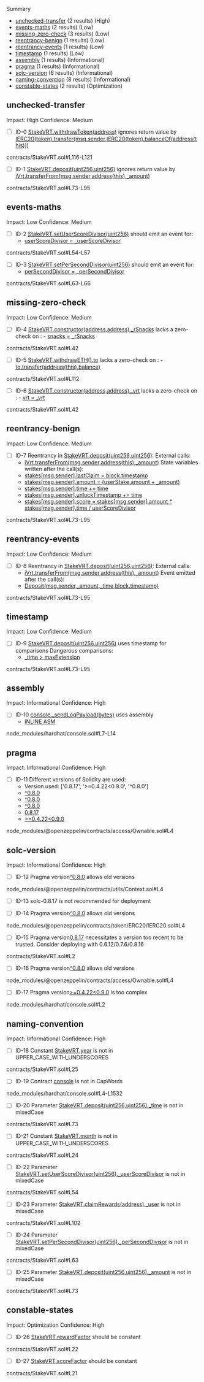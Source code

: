 Summary
 - [unchecked-transfer](#unchecked-transfer) (2 results) (High)
 - [events-maths](#events-maths) (2 results) (Low)
 - [missing-zero-check](#missing-zero-check) (3 results) (Low)
 - [reentrancy-benign](#reentrancy-benign) (1 results) (Low)
 - [reentrancy-events](#reentrancy-events) (1 results) (Low)
 - [timestamp](#timestamp) (1 results) (Low)
 - [assembly](#assembly) (1 results) (Informational)
 - [pragma](#pragma) (1 results) (Informational)
 - [solc-version](#solc-version) (6 results) (Informational)
 - [naming-convention](#naming-convention) (8 results) (Informational)
 - [constable-states](#constable-states) (2 results) (Optimization)
## unchecked-transfer
Impact: High
Confidence: Medium
 - [ ] ID-0
[StakeVRT.withdrawToken(address)](contracts/StakeVRT.sol#L116-L121) ignores return value by [IERC20(token).transfer(msg.sender,IERC20(token).balanceOf(address(this)))](contracts/StakeVRT.sol#L117-L120)

contracts/StakeVRT.sol#L116-L121


 - [ ] ID-1
[StakeVRT.deposit(uint256,uint256)](contracts/StakeVRT.sol#L73-L95) ignores return value by [iVrt.transferFrom(msg.sender,address(this),_amount)](contracts/StakeVRT.sol#L78)

contracts/StakeVRT.sol#L73-L95


## events-maths
Impact: Low
Confidence: Medium
 - [ ] ID-2
[StakeVRT.setUserScoreDivisor(uint256)](contracts/StakeVRT.sol#L54-L57) should emit an event for: 
	- [userScoreDivisor = _userScoreDivisor](contracts/StakeVRT.sol#L56) 

contracts/StakeVRT.sol#L54-L57


 - [ ] ID-3
[StakeVRT.setPerSecondDivisor(uint256)](contracts/StakeVRT.sol#L63-L66) should emit an event for: 
	- [perSecondDivisor = _perSecondDivisor](contracts/StakeVRT.sol#L65) 

contracts/StakeVRT.sol#L63-L66


## missing-zero-check
Impact: Low
Confidence: Medium
 - [ ] ID-4
[StakeVRT.constructor(address,address)._rSnacks](contracts/StakeVRT.sol#L42) lacks a zero-check on :
		- [snacks = _rSnacks](contracts/StakeVRT.sol#L43)

contracts/StakeVRT.sol#L42


 - [ ] ID-5
[StakeVRT.withdrawETH().to](contracts/StakeVRT.sol#L112) lacks a zero-check on :
		- [to.transfer(address(this).balance)](contracts/StakeVRT.sol#L113)

contracts/StakeVRT.sol#L112


 - [ ] ID-6
[StakeVRT.constructor(address,address)._vrt](contracts/StakeVRT.sol#L42) lacks a zero-check on :
		- [vrt = _vrt](contracts/StakeVRT.sol#L46)

contracts/StakeVRT.sol#L42


## reentrancy-benign
Impact: Low
Confidence: Medium
 - [ ] ID-7
Reentrancy in [StakeVRT.deposit(uint256,uint256)](contracts/StakeVRT.sol#L73-L95):
	External calls:
	- [iVrt.transferFrom(msg.sender,address(this),_amount)](contracts/StakeVRT.sol#L78)
	State variables written after the call(s):
	- [stakes[msg.sender].lastClaim = block.timestamp](contracts/StakeVRT.sol#L87)
	- [stakes[msg.sender].amount = (userStake.amount + _amount)](contracts/StakeVRT.sol#L89)
	- [stakes[msg.sender].time += time](contracts/StakeVRT.sol#L90)
	- [stakes[msg.sender].unlockTimestamp += time](contracts/StakeVRT.sol#L91)
	- [stakes[msg.sender].score = stakes[msg.sender].amount * stakes[msg.sender].time / userScoreDivisor](contracts/StakeVRT.sol#L92)

contracts/StakeVRT.sol#L73-L95


## reentrancy-events
Impact: Low
Confidence: Medium
 - [ ] ID-8
Reentrancy in [StakeVRT.deposit(uint256,uint256)](contracts/StakeVRT.sol#L73-L95):
	External calls:
	- [iVrt.transferFrom(msg.sender,address(this),_amount)](contracts/StakeVRT.sol#L78)
	Event emitted after the call(s):
	- [Deposit(msg.sender,_amount,_time,block.timestamp)](contracts/StakeVRT.sol#L94)

contracts/StakeVRT.sol#L73-L95


## timestamp
Impact: Low
Confidence: Medium
 - [ ] ID-9
[StakeVRT.deposit(uint256,uint256)](contracts/StakeVRT.sol#L73-L95) uses timestamp for comparisons
	Dangerous comparisons:
	- [_time > maxExtension](contracts/StakeVRT.sol#L84)

contracts/StakeVRT.sol#L73-L95


## assembly
Impact: Informational
Confidence: High
 - [ ] ID-10
[console._sendLogPayload(bytes)](node_modules/hardhat/console.sol#L7-L14) uses assembly
	- [INLINE ASM](node_modules/hardhat/console.sol#L10-L13)

node_modules/hardhat/console.sol#L7-L14


## pragma
Impact: Informational
Confidence: High
 - [ ] ID-11
Different versions of Solidity are used:
	- Version used: ['0.8.17', '>=0.4.22<0.9.0', '^0.8.0']
	- [^0.8.0](node_modules/@openzeppelin/contracts/access/Ownable.sol#L4)
	- [^0.8.0](node_modules/@openzeppelin/contracts/token/ERC20/IERC20.sol#L4)
	- [^0.8.0](node_modules/@openzeppelin/contracts/utils/Context.sol#L4)
	- [0.8.17](contracts/StakeVRT.sol#L2)
	- [>=0.4.22<0.9.0](node_modules/hardhat/console.sol#L2)

node_modules/@openzeppelin/contracts/access/Ownable.sol#L4


## solc-version
Impact: Informational
Confidence: High
 - [ ] ID-12
Pragma version[^0.8.0](node_modules/@openzeppelin/contracts/utils/Context.sol#L4) allows old versions

node_modules/@openzeppelin/contracts/utils/Context.sol#L4


 - [ ] ID-13
solc-0.8.17 is not recommended for deployment

 - [ ] ID-14
Pragma version[^0.8.0](node_modules/@openzeppelin/contracts/token/ERC20/IERC20.sol#L4) allows old versions

node_modules/@openzeppelin/contracts/token/ERC20/IERC20.sol#L4


 - [ ] ID-15
Pragma version[0.8.17](contracts/StakeVRT.sol#L2) necessitates a version too recent to be trusted. Consider deploying with 0.6.12/0.7.6/0.8.16

contracts/StakeVRT.sol#L2


 - [ ] ID-16
Pragma version[^0.8.0](node_modules/@openzeppelin/contracts/access/Ownable.sol#L4) allows old versions

node_modules/@openzeppelin/contracts/access/Ownable.sol#L4


 - [ ] ID-17
Pragma version[>=0.4.22<0.9.0](node_modules/hardhat/console.sol#L2) is too complex

node_modules/hardhat/console.sol#L2


## naming-convention
Impact: Informational
Confidence: High
 - [ ] ID-18
Constant [StakeVRT.year](contracts/StakeVRT.sol#L25) is not in UPPER_CASE_WITH_UNDERSCORES

contracts/StakeVRT.sol#L25


 - [ ] ID-19
Contract [console](node_modules/hardhat/console.sol#L4-L1532) is not in CapWords

node_modules/hardhat/console.sol#L4-L1532


 - [ ] ID-20
Parameter [StakeVRT.deposit(uint256,uint256)._time](contracts/StakeVRT.sol#L73) is not in mixedCase

contracts/StakeVRT.sol#L73


 - [ ] ID-21
Constant [StakeVRT.month](contracts/StakeVRT.sol#L24) is not in UPPER_CASE_WITH_UNDERSCORES

contracts/StakeVRT.sol#L24


 - [ ] ID-22
Parameter [StakeVRT.setUserScoreDivisor(uint256)._userScoreDivisor](contracts/StakeVRT.sol#L54) is not in mixedCase

contracts/StakeVRT.sol#L54


 - [ ] ID-23
Parameter [StakeVRT.claimRewards(address)._user](contracts/StakeVRT.sol#L102) is not in mixedCase

contracts/StakeVRT.sol#L102


 - [ ] ID-24
Parameter [StakeVRT.setPerSecondDivisor(uint256)._perSecondDivisor](contracts/StakeVRT.sol#L63) is not in mixedCase

contracts/StakeVRT.sol#L63


 - [ ] ID-25
Parameter [StakeVRT.deposit(uint256,uint256)._amount](contracts/StakeVRT.sol#L73) is not in mixedCase

contracts/StakeVRT.sol#L73


## constable-states
Impact: Optimization
Confidence: High
 - [ ] ID-26
[StakeVRT.rewardFactor](contracts/StakeVRT.sol#L22) should be constant

contracts/StakeVRT.sol#L22


 - [ ] ID-27
[StakeVRT.scoreFactor](contracts/StakeVRT.sol#L21) should be constant

contracts/StakeVRT.sol#L21


